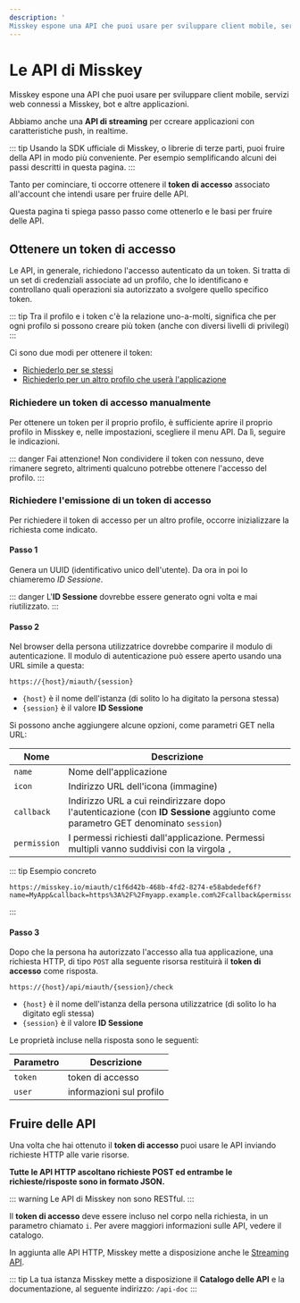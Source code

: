 ```yaml
---
description: '
Misskey espone una API che puoi usare per sviluppare client mobile, servizi web connessi a Misskey, bot, altre applicazioni.'
---
```


# Le API di Misskey

Misskey espone una API che puoi usare per sviluppare client mobile, servizi web connessi a Misskey, bot e altre applicazioni.

Abbiamo anche una **API di streaming** per ccreare applicazioni con caratteristiche push, in realtime.

::: tip
Usando la SDK ufficiale di Misskey, o librerie di terze parti, puoi fruire della API in modo più conveniente. Per esempio semplificando alcuni dei passi descritti in questa pagina.
:::

Tanto per cominciare, ti occorre ottenere il **token di accesso** associato all'account che intendi usare per fruire delle API.

Questa pagina ti spiega passo passo come ottenerlo e le basi per fruire delle API.

## Ottenere un token di accesso

Le API, in generale, richiedono l'accesso autenticato da un token. Si tratta di un set di credenziali associate ad un profilo, che lo identificano e controllano quali operazioni sia autorizzato a svolgere quello specifico token.

::: tip
Tra il profilo e i token c'è la relazione uno-a-molti, significa che per ogni profilo si possono creare più token (anche con diversi livelli di privilegi)
:::

Ci sono due modi per ottenere il token:

- [Richiederlo per se stessi](#richiedere-un-token-di-accesso-manualmente)
- [Richiederlo per un altro profilo che userà l'applicazione](#richiedere-l-emissione-di-un-token-di-accesso)

### Richiedere un token di accesso manualmente

Per ottenere un token per il proprio profilo, è sufficiente aprire il proprio profilo in Misskey e, nelle impostazioni, scegliere il menu API. Da lì, seguire le indicazioni.

::: danger
Fai attenzione! Non condividere il token con nessuno, deve rimanere segreto, altrimenti qualcuno potrebbe ottenere l'accesso del profilo.
:::

### Richiedere l'emissione di un token di accesso

Per richiedere il token di accesso per un altro profile, occorre inizializzare la richiesta come indicato.

#### Passo 1

Genera un UUID (identificativo unico dell'utente). Da ora in poi lo chiameremo _ID Sessione_.

::: danger
L'**ID Sessione** dovrebbe essere generato ogni volta e mai riutilizzato.
:::

#### Passo 2

Nel browser della persona utilizzatrice dovrebbe comparire il modulo di autenticazione. Il modulo di autenticazione può essere aperto usando una URL simile a questa:

```:no-line-numbers
https://{host}/miauth/{session}
```

- `{host}` è il nome dell'istanza (di solito lo ha digitato la persona stessa)
- `{session}` è il valore **ID Sessione**

Si possono anche aggiungere alcune opzioni, come parametri GET nella URL:

| Nome         | Descrizione                                                                                                                    |
| ------------ | ------------------------------------------------------------------------------------------------------------------------------ |
| `name`       | Nome dell'applicazione                                                                                                         |
| `icon`       | Indirizzo URL dell'icona (immagine)                                                                                            |
| `callback`   | Indirizzo URL a cui reindirizzare dopo l'autenticazione (con **ID Sessione** aggiunto come parametro GET denominato `session`) |
| `permission` | I permessi richiesti dall'applicazione. Permessi multipli vanno suddivisi con la virgola `,`                                   |

::: tip Esempio concreto

```:no-line-numbers
https://misskey.io/miauth/c1f6d42b-468b-4fd2-8274-e58abdedef6f?name=MyApp&callback=https%3A%2F%2Fmyapp.example.com%2Fcallback&permisson=write:notes,write:following,read:drive
```

:::

#### Passo 3

Dopo che la persona ha autorizzato l'accesso alla tua applicazione, una richiesta HTTP, di tipo `POST` alla seguente risorsa restituirà il **token di accesso** come risposta.

```:no-line-numbers
https://{host}/api/miauth/{session}/check
```

- `{host}` è il nome dell'istanza della persona utilizzatrice (di solito lo ha digitato egli stessa)
- `{session}` è il valore **ID Sessione**

Le proprietà incluse nella risposta sono le seguenti:

| Parametro | Descrizione              |
| --------- | ------------------------ |
| `token`   | token di accesso         |
| `user`    | informazioni sul profilo |

## Fruire delle API

Una volta che hai ottenuto il **token di accesso** puoi usare le API inviando richieste HTTP alle varie risorse.

**Tutte le API HTTP ascoltano richieste POST ed entrambe le richieste/risposte sono in formato JSON.**

::: warning
Le API di Misskey non sono RESTful.
:::

Il **token di accesso** deve essere incluso nel corpo nella richiesta, in un parametro chiamato `i`. Per avere maggiori informazioni sulle API, vedere il catalogo.

In aggiunta alle API HTTP, Misskey mette a disposizione anche le [Streaming API](./streaming/).

::: tip
La tua istanza Misskey mette a disposizione il **Catalogo delle API** e la documentazione, al seguente indirizzo: `/api-doc`
:::
